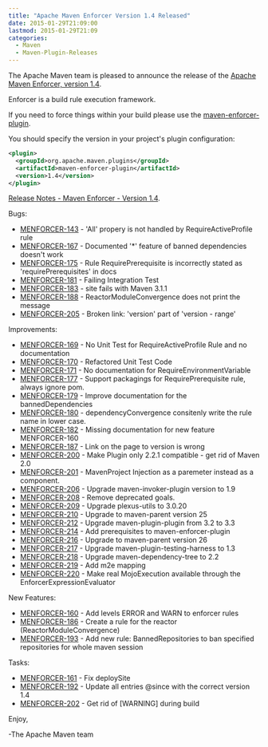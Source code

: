 ```yaml
---
title: "Apache Maven Enforcer Version 1.4 Released"
date: 2015-01-29T21:09:00
lastmod: 2015-01-29T21:09
categories:
  - Maven
  - Maven-Plugin-Releases
---
```

The Apache Maven team is pleased to announce the release of the 
[Apache Maven Enforcer, version 1.4](http://maven.apache.org/enforcer).

Enforcer is a build rule execution framework.

If you need to force things within your build please use the 
[maven-enforcer-plugin](http://maven.apache.org/enforcer/maven-enforcer-plugin/).

You should specify the version in your project's plugin configuration:

```xml
<plugin>
  <groupId>org.apache.maven.plugins</groupId>
  <artifactId>maven-enforcer-plugin</artifactId>
  <version>1.4</version>
</plugin>
```

<!-- more -->

[Release Notes - Maven Enforcer - Version 1.4](http://jira.codehaus.org/secure/ReleaseNote.jspa?projectId=11530&version=19420).

Bugs:

 * [MENFORCER-143](https://issues.apache.org/jira/browse/MENFORCER-143) - 'All' propery is not handled by RequireActiveProfile rule
 * [MENFORCER-167](https://issues.apache.org/jira/browse/MENFORCER-167) - Documented '*' feature of banned dependencies doesn't work
 * [MENFORCER-175](https://issues.apache.org/jira/browse/MENFORCER-175) - Rule RequirePrerequisite is incorrectly stated as 'requirePrerequisites' in docs
 * [MENFORCER-181](https://issues.apache.org/jira/browse/MENFORCER-181) - Failing Integration Test
 * [MENFORCER-183](https://issues.apache.org/jira/browse/MENFORCER-183) - site fails with Maven 3.1.1
 * [MENFORCER-188](https://issues.apache.org/jira/browse/MENFORCER-188) - ReactorModuleConvergence does not print the message
 * [MENFORCER-205](https://issues.apache.org/jira/browse/MENFORCER-205) - Broken link: 'version' part of 'version - range'

Improvements:

 * [MENFORCER-169](https://issues.apache.org/jira/browse/MENFORCER-169) - No Unit Test for RequireActiveProfile Rule and no documentation
 * [MENFORCER-170](https://issues.apache.org/jira/browse/MENFORCER-170) - Refactored Unit Test Code
 * [MENFORCER-171](https://issues.apache.org/jira/browse/MENFORCER-171) - No documentation for RequireEnvironmentVariable
 * [MENFORCER-177](https://issues.apache.org/jira/browse/MENFORCER-177) - Support packagings for RequirePrerequisite rule, always ignore pom.
 * [MENFORCER-179](https://issues.apache.org/jira/browse/MENFORCER-179) - Improve documentation for the bannedDependencies
 * [MENFORCER-180](https://issues.apache.org/jira/browse/MENFORCER-180) - dependencyConvergence consitenly write the rule name in lower case.
 * [MENFORCER-182](https://issues.apache.org/jira/browse/MENFORCER-182) - Missing documentation for new feature MENFORCER-160
 * [MENFORCER-187](https://issues.apache.org/jira/browse/MENFORCER-187) - Link on the page to version is wrong
 * [MENFORCER-200](https://issues.apache.org/jira/browse/MENFORCER-200) - Make Plugin only 2.2.1 compatible - get rid of Maven 2.0
 * [MENFORCER-201](https://issues.apache.org/jira/browse/MENFORCER-201) - MavenProject Injection as a paremeter instead as a component.
 * [MENFORCER-206](https://issues.apache.org/jira/browse/MENFORCER-206) - Upgrade maven-invoker-plugin version to 1.9
 * [MENFORCER-208](https://issues.apache.org/jira/browse/MENFORCER-208) - Remove deprecated goals.
 * [MENFORCER-209](https://issues.apache.org/jira/browse/MENFORCER-209) - Upgrade plexus-utils to 3.0.20
 * [MENFORCER-210](https://issues.apache.org/jira/browse/MENFORCER-210) - Upgrade to maven-parent version 25
 * [MENFORCER-212](https://issues.apache.org/jira/browse/MENFORCER-212) - Upgrade maven-plugin-plugin from 3.2 to 3.3
 * [MENFORCER-214](https://issues.apache.org/jira/browse/MENFORCER-214) - Add prerequisites to maven-enforcer-plugin
 * [MENFORCER-216](https://issues.apache.org/jira/browse/MENFORCER-216) - Upgrade to maven-parent version 26
 * [MENFORCER-217](https://issues.apache.org/jira/browse/MENFORCER-217) - Upgrade maven-plugin-testing-harness to 1.3
 * [MENFORCER-218](https://issues.apache.org/jira/browse/MENFORCER-218) - Upgrade maven-dependency-tree to 2.2
 * [MENFORCER-219](https://issues.apache.org/jira/browse/MENFORCER-219) - Add m2e mapping
 * [MENFORCER-220](https://issues.apache.org/jira/browse/MENFORCER-220) - Make real MojoExecution available through the EnforcerExpressionEvaluator

New Features:

 * [MENFORCER-160](https://issues.apache.org/jira/browse/MENFORCER-160) - Add levels ERROR and WARN to enforcer rules
 * [MENFORCER-186](https://issues.apache.org/jira/browse/MENFORCER-186) - Create a rule for the reactor (ReactorModuleConvergence)
 * [MENFORCER-193](https://issues.apache.org/jira/browse/MENFORCER-193) - Add new rule: BannedRepositories to ban specified repositories for whole maven session

Tasks:

 * [MENFORCER-161](https://issues.apache.org/jira/browse/MENFORCER-161) - Fix deploySite
 * [MENFORCER-192](https://issues.apache.org/jira/browse/MENFORCER-192) - Update all entries @since with the correct version 1.4
 * [MENFORCER-202](https://issues.apache.org/jira/browse/MENFORCER-202) - Get rid of [WARNING] during build

Enjoy,

-The Apache Maven team
